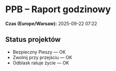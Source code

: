 # PPB – Raport godzinowy
**Czas (Europe/Warsaw):** 2025-09-22 07:22

## Status projektów
- Bezpieczny Pieszy — OK
- Zwolnij przy przejściu — OK
- Odblask ratuje życie — OK

